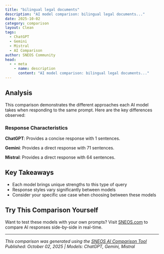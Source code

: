 ```yaml
---
title: "bilingual legal documents"
description: "AI model comparison: bilingual legal documents..."
date: 2025-10-02
category: comparison
layout: Clean
tags:
  - ChatGPT
  - Gemini
  - Mistral
  - AI Comparison
author: SNEOS Community
head:
  - - meta
    - name: description
      content: "AI model comparison: bilingual legal documents..."
---
```


<ChatComparison
  title="bilingual legal documents"
  prompt="bilingual legal documents"
  :responses='{
    "ChatGPT": "Bilingual legal documents are legal documents that are presented in two languages, typically the official languages of the countries or jurisdictions involved. These documents are often used in situations where parties speak different languages, ensuring that all parties understand the terms and conditions outlined in the document.\n\nHere are some important considerations when creating or using bilingual legal documents:\n\n### 1. **Translation Accuracy:**\n   - Ensure that the translation is performed by a qualified legal translator who is fluent in both languages and understands legal terminology. Inaccurate translations can lead to misunderstandings and legal disputes.\n\n### 2. **Format and Structure:**\n   - Decide on the structure of the document. Some documents are side-by-side (parallel text), while others may have the dominant language followed by the translation.\n   - Consistency in terminology across both languages is crucial.\n\n### 3. **Legal Validity:**\n   - Check the legal requirements in the relevant jurisdiction(s) to determine whether both language versions need to be equally authoritative.\n   - Some jurisdictions consider only the original language version as valid, while others may recognize both.\n\n### 4. **Clauses and Provisions:**\n   - Include a clause specifying which version prevails in case of discrepancies between the two languages. This is often known as a \"governing language\" clause.\n\n### 5. **Notarization and Legalization:**\n   - Consider whether the bilingual document needs to be notarized or legalized, particularly if it is to be used in a foreign jurisdiction.\n\n### 6. **Cultural Sensitivity:**\n   - Be mindful of cultural differences that may affect the interpretation of legal terms and responsibilities.\n\n### 7. **Common Types of Bilingual Legal Documents:**\n   - Contracts (e.g., employment contracts, lease agreements)\n   - Powers of attorney\n   - Wills and trusts\n   - Court documents\n   - Affidavits and declarations\n   - Immigration documents\n\n### 8. **Obtaining Legal Advice:**\n   - It&#39;s often beneficial to consult with a lawyer who is familiar with both legal systems involved, especially if the document has significant legal implications.\n\n### 9. **Examples of Terminology:**\n   - Legal terms may have different implications in different legal systems. Always check that key terms are accurately defined in both languages.\n\n### 10. **Confidentiality:**\n   - If the document involves sensitive information, ensure that both language versions maintain the same confidentiality standards.\n\nUsing bilingual legal documents can facilitate smoother communication and agreements between parties from different linguistic backgrounds, but careful attention to detail is essential to ensure their effectiveness and legal enforceability.",
    "Gemini": "Creating and managing bilingual legal documents presents a unique set of challenges and considerations. Here\u0027s a breakdown of the key aspects:\n\n**1. Why Create Bilingual Legal Documents?**\n\n*   **Legal Requirement:** In some jurisdictions, providing legal documents in multiple languages is mandated, especially for government services, contracts with public bodies, or consumer-facing agreements.\n*   **Accessibility:**  Ensuring access to justice and understanding of legal obligations for individuals who are not proficient in the official language(s) of a jurisdiction.\n*   **Clarity:**  Preventing misunderstandings and disputes arising from language barriers.  A bilingual document can serve as a clearer explanation for all parties involved.\n*   **Business Needs:**  Facilitating international transactions, contracts, and business relationships.\n*   **Client Service:**  Offering bilingual documents as a value-added service to clients, demonstrating inclusivity and attention to their needs.\n\n**2. Key Considerations:**\n\n*   **Accuracy:** This is *paramount*. Legal translations must be precise and accurately reflect the meaning of the original document.  Ambiguity or mistranslation can have severe legal consequences.\n*   **Legal Equivalence:** The translated version must have the same legal effect as the original. It should not introduce new obligations or rights, or remove existing ones.\n*   **Terminology Consistency:** Using consistent terminology across both language versions is vital.  This includes using the correct legal jargon in each language.\n*   **Formatting and Layout:** The bilingual document should be clear, well-formatted, and easy to read in both languages. Consider how the layout might differ due to variations in text length.\n*   **Jurisdictional Differences:** Legal concepts and structures vary across jurisdictions. The translation needs to account for these differences and use terminology that is appropriate for the target legal system.  A literal word-for-word translation is often insufficient.\n*   **Certification/Authentication:**  Depending on the legal requirements, the translation may need to be certified by a qualified translator or notarized to ensure its authenticity and accuracy.\n*   **Choice of Language(s):** Carefully determine which languages are needed based on the target audience, legal requirements, and business goals.\n*   **Document Management:**  Establish a system for managing bilingual documents, including version control, storage, and retrieval.\n*   **Cost:** Professional legal translation can be expensive. Budget accordingly, and factor in the potential cost of revisions and certifications.\n\n**3. Best Practices:**\n\n*   **Use Professional Legal Translators:**  Employ translators who are specialized in legal translation *and* have expertise in the specific area of law covered by the document (e.g., contract law, intellectual property law, criminal law).  Look for translators with relevant certifications.\n*   **Review and Editing:** Have the translated document reviewed by a second legal professional or a subject matter expert who is fluent in both languages. This ensures accuracy and catches any errors or inconsistencies.\n*   **Glossary of Terms:** Create a glossary of key terms and their equivalents in both languages to ensure consistency throughout the document.\n*   **Translation Memory (TM) Software:**  Use TM software to store and reuse previously translated phrases and sentences. This can improve efficiency and consistency, especially for large volumes of documents.\n*   **Consider Back Translation:**  In some cases, it may be beneficial to have the translated document translated back into the original language by a different translator. This can help identify any discrepancies or ambiguities.\n*   **Consult with Legal Counsel:**  Seek legal advice from attorneys who are familiar with both legal systems and the requirements for bilingual legal documents.\n\n**4. Potential Challenges:**\n\n*   **Finding Qualified Translators:**  Locating translators with the necessary legal expertise and language skills can be challenging.\n*   **Cost of Translation:**  High-quality legal translation can be expensive.\n*   **Maintaining Consistency:**  Ensuring consistency across multiple documents and over time can be difficult.\n*   **Cultural Differences:**  Legal concepts and terminology can be deeply rooted in cultural norms. Translators must be aware of these differences and adapt the translation accordingly.\n*   **Legal Liability:**  Errors in translation can lead to legal liability for the translator and the client.\n\n**5. Types of Bilingual Legal Documents:**\n\n*   **Contracts:** Agreements between parties, such as sales contracts, employment contracts, and leases.\n*   **Terms and Conditions:** Rules governing the use of a website or service.\n*   **Privacy Policies:** Statements outlining how personal data is collected and used.\n*   **Legal Notices:**  Formal announcements or warnings.\n*   **Court Documents:**  Complaints, pleadings, judgments, and other documents filed in court.\n*   **Patents and Trademarks:**  Documents related to intellectual property rights.\n*   **Wills and Trusts:**  Documents specifying how assets are to be distributed after death.\n*   **Immigration Documents:**  Applications, visas, and other documents related to immigration.\n*   **Regulatory Filings:**  Documents submitted to government agencies to comply with regulations.\n\n**6. Tools and Technologies:**\n\n*   **Translation Memory (TM) Software:**  (e.g., Trados Studio, memoQ, Across)\n*   **Machine Translation (MT):**  (e.g., Google Translate, DeepL) *Use with extreme caution for initial drafts only and ALWAYS reviewed by a qualified human translator.*  MT alone is generally *not* suitable for legal documents due to accuracy concerns.\n*   **Computer-Assisted Translation (CAT) Tools:** Combine TM and MT with other features to assist translators.\n*   **Terminology Management Systems:** Help maintain consistent terminology across documents.\n*   **Optical Character Recognition (OCR) Software:**  Converts scanned documents into editable text.\n*   **Document Management Systems:** Organize and manage bilingual documents.\n\n**In summary, creating bilingual legal documents requires a meticulous and professional approach. Prioritizing accuracy, legal equivalence, and consistency is crucial to avoid potential legal issues.  Always rely on qualified legal translators and review the translated document carefully before using it.**\n",
    "Mistral": "Creating bilingual legal documents involves ensuring that the content is accurately translated and that both language versions are legally equivalent. Here are some steps and considerations to help you draft bilingual legal documents:\n\n### Steps to Create Bilingual Legal Documents\n\n1. **Identify the Languages**: Determine the two languages that will be used in the document.\n\n2. **Choose a Translation Method**: Decide whether you will use human translators, machine translation, or a combination of both. For legal documents, human translators are often preferred due to the need for accuracy and nuance.\n\n3. **Draft the Original Document**: Write the document in one language first. Ensure that the original document is clear, concise, and legally sound.\n\n4. **Translate the Document**: Have the document translated into the second language. Ensure that the translator is familiar with legal terminology and the specific legal context of the document.\n\n5. **Review and Edit**: Have both versions reviewed by legal professionals who are fluent in both languages. This step is crucial to ensure that the translations are accurate and that the legal intent is preserved.\n\n6. **Format the Document**: Decide on the format for presenting the bilingual content. Options include:\n   - **Side-by-Side**: Present the text in both languages side by side.\n   - **Sequential**: Present the text in one language followed by the text in the other language.\n   - **Interlinear**: Present the text in one language with the translation interspersed line by line.\n\n7. **Legal Review**: Have the final document reviewed by a legal professional to ensure that both versions are legally equivalent and comply with all relevant laws and regulations.\n\n8. **Finalize and Sign**: Once the document is reviewed and approved, finalize it and obtain the necessary signatures.\n\n### Considerations\n\n1. **Legal Equivalence**: Ensure that the legal terms and concepts are accurately translated and have the same legal effect in both languages.\n\n2. **Cultural Sensitivity**: Be aware of cultural differences that may affect the interpretation of legal terms and concepts.\n\n3. **Consistency**: Maintain consistency in terminology and style throughout the document.\n\n4. **Clarity**: Ensure that the document is clear and easy to understand in both languages.\n\n5. **Compliance**: Make sure the document complies with the legal requirements of both jurisdictions, if applicable.\n\n6. **Certification**: Consider having the translation certified by a professional translator or a notary public, especially if the document will be used in a legal proceeding or official capacity.\n\n### Example Format\n\n#### Side-by-Side Format\n\n| English                                  | Spanish                                  |\n|------------------------------------------|------------------------------------------|\n| This is a legal agreement between...     | Este es un acuerdo legal entre...        |\n| The parties agree to the following...   | Las partes acuerdan lo siguiente...      |\n\n#### Sequential Format\n\n**English Version:**\n\nThis is a legal agreement between...\n\nThe parties agree to the following...\n\n**Spanish Version:**\n\nEste es un acuerdo legal entre...\n\nLas partes acuerdan lo siguiente...\n\n### Tools and Resources\n\n- **Translation Software**: Tools like SDL Trados, MemoQ, or Memsource can assist with translation management.\n- **Legal Dictionaries**: Use legal dictionaries specific to the languages involved to ensure accurate translation of legal terms.\n- **Professional Translators**: Consider hiring professional translators with expertise in legal translation.\n\nBy following these steps and considerations, you can create bilingual legal documents that are accurate, clear, and legally sound."
  }'
  published-date="03:24"
/>

## Analysis

This comparison demonstrates the different approaches each AI model takes when responding to the same prompt. Here are the key differences observed:

### Response Characteristics

**ChatGPT**: Provides a concise response with 1 sentences. 

**Gemini**: Provides a direct response with 71 sentences. 

**Mistral**: Provides a direct response with 64 sentences. 

## Key Takeaways

- Each model brings unique strengths to this type of query
- Response styles vary significantly between models
- Consider your specific use case when choosing between these models

## Try This Comparison Yourself

Want to test these models with your own prompts? Visit [SNEOS.com](https://sneos.com) to compare AI responses side-by-side in real-time.

---

*This comparison was generated using the [SNEOS AI Comparison Tool](https://sneos.com)*
*Published: October 02, 2025 | Models: ChatGPT, Gemini, Mistral*
